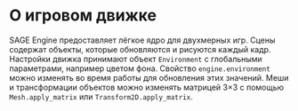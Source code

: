 # О игровом движке

SAGE Engine предоставляет лёгкое ядро для двухмерных игр. Сцены содержат объекты, которые обновляются и рисуются каждый кадр.
Настройки движка принимают объект ``Environment`` с глобальными параметрами,
например цветом фона. Свойство ``engine.environment`` можно изменять во время
работы для обновления этих значений. Меши и трансформации объектов можно
изменять матрицей 3×3 с помощью ``Mesh.apply_matrix`` или
``Transform2D.apply_matrix``.
